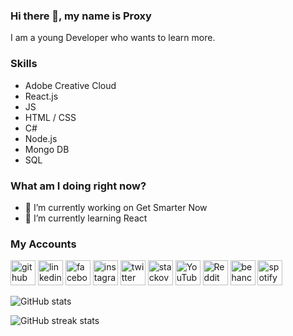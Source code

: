 ### Hi there 👋, my name is Proxy
I am a young Developer who wants to learn more.

### Skills
- Adobe Creative Cloud
- React.js
- JS 
- HTML / CSS 
- C# 
- Node.js  
- Mongo DB
- SQL

### What am I doing right now? 
- 🔭 I’m currently working on Get Smarter Now 
- 🌱 I’m currently learning React 

### My Accounts  
[<img src='https://cdn.jsdelivr.net/npm/simple-icons@3.0.1/icons/github.svg' alt='github' height='40'>](https://github.com/Proxy004)  [<img src='https://cdn.jsdelivr.net/npm/simple-icons@3.0.1/icons/linkedin.svg' alt='linkedin' height='40'>](https://www.linkedin.com/in/paul-prenn-295b061a2/)  [<img src='https://cdn.jsdelivr.net/npm/simple-icons@3.0.1/icons/facebook.svg' alt='facebook' height='40'>](https://www.facebook.com/paul.prenn.3)  [<img src='https://cdn.jsdelivr.net/npm/simple-icons@3.0.1/icons/instagram.svg' alt='instagram' height='40'>](https://www.instagram.com/paul_prenn/)  [<img src='https://cdn.jsdelivr.net/npm/simple-icons@3.0.1/icons/twitter.svg' alt='twitter' height='40'>](https://twitter.com/thaaproxy)  [<img src='https://cdn.jsdelivr.net/npm/simple-icons@3.0.1/icons/stackoverflow.svg' alt='stackoverflow' height='40'>](https://stackoverflow.com/users/proxy)  [<img src='https://cdn.jsdelivr.net/npm/simple-icons@3.0.1/icons/youtube.svg' alt='YouTube' height='40'>](https://www.youtube.com/channel/UCOl2bBMpezrB3tYJnBidfww?view_as=subscriber)  [<img src='https://cdn.jsdelivr.net/npm/simple-icons@3.0.1/icons/reddit.svg' alt='Reddit' height='40'>](https://www.reddit.com/user/Proxy_GG)  [<img src='https://cdn.jsdelivr.net/npm/simple-icons@3.0.1/icons/behance.svg' alt='behance' height='40'>](https://www.behance.net/paulprenn)  [<img src='https://cdn.jsdelivr.net/npm/simple-icons@3.0.1/icons/spotify.svg' alt='spotify' height='40'>](https://open.spotify.com/user/11173218404?si=ITwu69DBTLuX1-6hOaJKtw)  

![GitHub stats](https://github-readme-stats.vercel.app/api?username=Proxy004&show_icons=true)  

![GitHub streak stats](https://github-readme-streak-stats.herokuapp.com/?user=Proxy004)  

